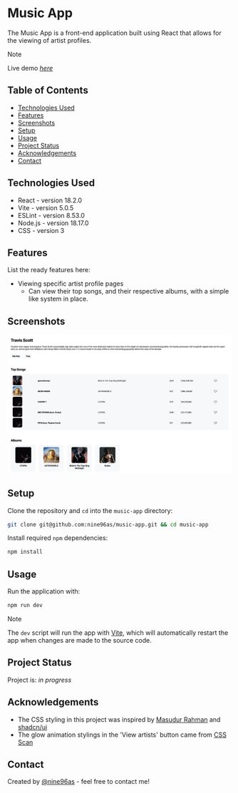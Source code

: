 # Music App

The Music App is a front-end application built using React that allows for the viewing of artist profiles.

> [!note]
> Live demo [_here_](https://music-app-react.fly.dev)

## Table of Contents

- [Technologies Used](#technologies-used)
- [Features](#features)
- [Screenshots](#screenshots)
- [Setup](#setup)
- [Usage](#usage)
- [Project Status](#project-status)
- [Acknowledgements](#acknowledgements)
- [Contact](#contact)

## Technologies Used

- React - version 18.2.0
- Vite - version 5.0.5
- ESLint - version 8.53.0
- Node.js - version 18.17.0
- CSS - version 3

## Features

List the ready features here:

- Viewing specific artist profile pages
  - Can view their top songs, and their respective albums, with a simple like system in place.

## Screenshots

![Artist page screenshot](./src/assets/music-app_artistPage.png)

<!-- If you have screenshots you'd like to share, include them here. -->

## Setup

Clone the repository and `cd` into the `music-app` directory:

```sh
git clone git@github.com:nine96as/music-app.git && cd music-app
```

Install required `npm` dependencies:

```sh
npm install
```

## Usage

Run the application with:

```sh
npm run dev
```

> [!note]
> The `dev` script will run the app with [Vite](https://vitejs.dev/), which will automatically restart the app when changes are made to the source code.

## Project Status

Project is: _in progress_

## Acknowledgements

- The CSS styling in this project was inspired by [Masudur Rahman](https://dribbble.com/shots/5776583-Light-Music-Artist-Page) and [shadcn/ui](https://ui.shadcn.com/)
- The glow animation stylings in the 'View artists' button came from [CSS Scan](https://getcssscan.com/css-buttons-examples)

## Contact

Created by [@nine96as](https://ayo.so/nine96) - feel free to contact me!
